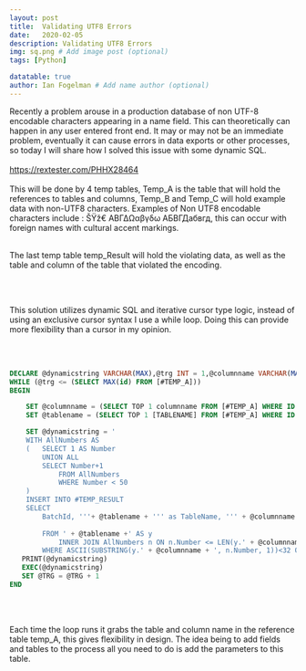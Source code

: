 ```yaml
---
layout: post
title:  Validating UTF8 Errors
date:   2020-02-05
description: Validating UTF8 Errors
img: sq.png # Add image post (optional)
tags: [Python]

datatable: true
author: Ian Fogelman # Add name author (optional)
---
```

<meta property="og:title" content="Validating UTF8 Errors">
<meta property="og:description" content="A blog by Ian Fogelman.">
<meta property="og:image" content="https://repository-images.githubusercontent.com/190807493/a3610e80-bed1-11e9-87ac-2a4f0aa3b2ee">
<meta property="og:url" content="https://repository-images.githubusercontent.com/190807493/a3610e80-bed1-11e9-87ac-2a4f0aa3b2ee">

Recently a problem arouse in a production database of non UTF-8 encodable characters appearing in a name field. This can theoretically can happen in any user entered front end.
It may or may not be an immediate problem, eventually it can cause errors in data exports or other processes, so today I will share how I solved this issue with some dynamic SQL.
<br>
<br>
https://rextester.com/PHHX28464
<br>
<br>
This will be done by 4 temp tables, Temp_A is the table that will hold the references to tables and columns, Temp_B and Temp_C will hold example data with non-UTF8 characters.
Examples of Non UTF8 encodable characters include : ŠŸž€ ΑΒΓΔΩαβγδω АБВГДабвгд, this can occur with foreign names with cultural accent markings. 
<br>
<br>

The last temp table temp_Result will hold the violating data, as well as the table and column of the table that violated the encoding.

<br>
<br>

This solution utilizes dynamic SQL and iterative cursor type logic, instead of using an exclusive cursor syntax I use a while loop.
Doing this can provide more flexibility than a cursor in my opinion.

<br>
<br>

~~~sql
DECLARE @dynamicstring VARCHAR(MAX),@trg INT = 1,@columnname VARCHAR(MAX),@tablename VARCHAR(MAX),@IdColumnName VARCHAR(MAX) 
WHILE (@trg <= (SELECT MAX(id) FROM [#TEMP_A]))
BEGIN 

	SET @columnname = (SELECT TOP 1 columnname FROM [#TEMP_A] WHERE ID = @TRG)
	SET @tablename = (SELECT TOP 1 [TABLENAME] FROM [#TEMP_A] WHERE ID = @TRG)

	SET @dynamicstring = '
	WITH AllNumbers AS
	(   SELECT 1 AS Number
		UNION ALL
		SELECT Number+1
			FROM AllNumbers
			WHERE Number < 50
	)
	INSERT INTO #TEMP_RESULT
	SELECT 
		BatchId, '''+ @tablename + ''' as TableName, ''' + @columnname + ''' BadValueColumn, CONVERT(varchar(50),' + @columnname + ') AS BadValue
		
		FROM ' + @tablename +' AS y
			INNER JOIN AllNumbers n ON n.Number <= LEN(y.' + @columnname + ')
		WHERE ASCII(SUBSTRING(y.' + @columnname + ', n.Number, 1))<32 OR ASCII(SUBSTRING(y.' + @columnname + ', n.Number, 1))>127'
   PRINT(@dynamicstring)
   EXEC(@dynamicstring)
   SET @TRG = @TRG + 1
END

~~~


<br>
<br>

Each time the loop runs it grabs the table and column name in the reference table temp_A, this gives flexibility in design.
The idea being to add fields and tables to the process all you need to do is add the parameters to this table.




